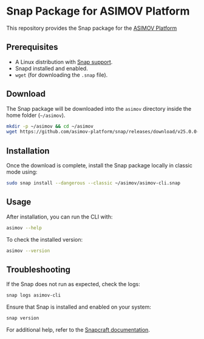 # Snap Package for ASIMOV Platform

This repository provides the Snap package for the [ASIMOV Platform]

## **Prerequisites**

- A Linux distribution with [Snap support](https://snapcraft.io/docs/installing-snapd).
- Snapd installed and enabled.
- `wget` (for downloading the `.snap` file).

## **Download**

The Snap package will be downloaded into the `asimov` directory inside the home folder (`~/asimov`).

```bash
mkdir -p ~/asimov && cd ~/asimov
wget https://github.com/asimov-platform/snap/releases/download/v25.0.0-dev.3/asimov-cli_25.0.0-dev.3_amd64.snap -O asimov-cli.snap
```

## Installation

Once the download is complete, install the Snap package locally in classic mode using:

```bash
sudo snap install --dangerous --classic ~/asimov/asimov-cli.snap
```

## Usage

After installation, you can run the CLI with:

```bash
asimov --help
```

To check the installed version:

```bash
asimov --version
```

## Troubleshooting

If the Snap does not run as expected, check the logs:

```bash
snap logs asimov-cli
```

Ensure that Snap is installed and enabled on your system:

```bash
snap version
```

For additional help, refer to the [Snapcraft documentation](https://snapcraft.io/docs).

[ASIMOV Platform]: https://github.com/asimov-platform
[asimov-cli]: https://github.com/asimov-platform/asimov-cli
